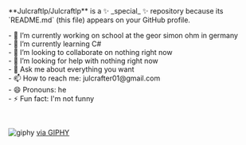 <p>&nbsp;</p>
<p>**Julcraftlp/Julcraftlp** is a ✨ _special_ ✨ repository because its `README.md` (this file) appears on your GitHub profile.</p>
<p>- 🔭 I&rsquo;m currently working on school at the geor simon ohm in germany<br />- 🌱 I&rsquo;m currently learning C#<br />- 👯 I&rsquo;m looking to collaborate on nothing right now<br />- 🤔 I&rsquo;m looking for help with nothing right now<br />- 💬 Ask me about everything you want<br />- 📫 How to reach me: julcrafter01@gmail.com<br />- 😄 Pronouns: he<br />- ⚡ Fun fact: I'm not funny</p>
<p>&nbsp;</p>


  

![giphy](https://user-images.githubusercontent.com/109351765/185073695-f582c2e9-cced-4c80-8614-8bedcbdceaaa.gif)
<a href="https://giphy.com/gifs/hacker-hacking-binary-V4NSR1NG2p0KeJJyr5">via GIPHY</a>

